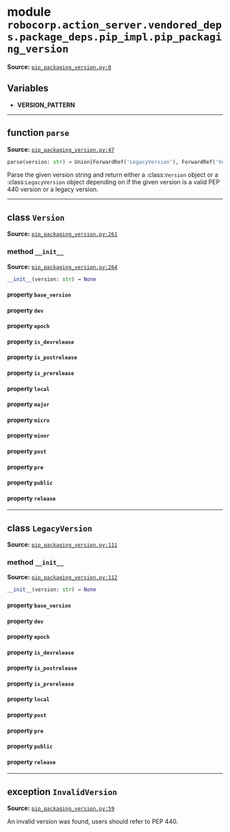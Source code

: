 <!-- markdownlint-disable -->

# module `robocorp.action_server.vendored_deps.package_deps.pip_impl.pip_packaging_version`

**Source:** [`pip_packaging_version.py:0`](https://github.com/robocorp/robocorp/tree/master/action_server/src/robocorp/action_server/vendored_deps/package_deps/pip_impl/pip_packaging_version.py#L0)

## Variables

- **VERSION_PATTERN**

______________________________________________________________________

## function `parse`

**Source:** [`pip_packaging_version.py:47`](https://github.com/robocorp/robocorp/tree/master/action_server/src/robocorp/action_server/vendored_deps/package_deps/pip_impl/pip_packaging_version.py#L47)

```python
parse(version: str) → Union[ForwardRef('LegacyVersion'), ForwardRef('Version')]
```

Parse the given version string and return either a :class:`Version` object or a :class:`LegacyVersion` object depending on if the given version is a valid PEP 440 version or a legacy version.

______________________________________________________________________

## class `Version`

**Source:** [`pip_packaging_version.py:261`](https://github.com/robocorp/robocorp/tree/master/action_server/src/robocorp/action_server/vendored_deps/package_deps/pip_impl/pip_packaging_version.py#L261)

### method `__init__`

**Source:** [`pip_packaging_version.py:264`](https://github.com/robocorp/robocorp/tree/master/action_server/src/robocorp/action_server/vendored_deps/package_deps/pip_impl/pip_packaging_version.py#L264)

```python
__init__(version: str) → None
```

#### property `base_version`

#### property `dev`

#### property `epoch`

#### property `is_devrelease`

#### property `is_postrelease`

#### property `is_prerelease`

#### property `local`

#### property `major`

#### property `micro`

#### property `minor`

#### property `post`

#### property `pre`

#### property `public`

#### property `release`

______________________________________________________________________

## class `LegacyVersion`

**Source:** [`pip_packaging_version.py:111`](https://github.com/robocorp/robocorp/tree/master/action_server/src/robocorp/action_server/vendored_deps/package_deps/pip_impl/pip_packaging_version.py#L111)

### method `__init__`

**Source:** [`pip_packaging_version.py:112`](https://github.com/robocorp/robocorp/tree/master/action_server/src/robocorp/action_server/vendored_deps/package_deps/pip_impl/pip_packaging_version.py#L112)

```python
__init__(version: str) → None
```

#### property `base_version`

#### property `dev`

#### property `epoch`

#### property `is_devrelease`

#### property `is_postrelease`

#### property `is_prerelease`

#### property `local`

#### property `post`

#### property `pre`

#### property `public`

#### property `release`

______________________________________________________________________

## exception `InvalidVersion`

**Source:** [`pip_packaging_version.py:59`](https://github.com/robocorp/robocorp/tree/master/action_server/src/robocorp/action_server/vendored_deps/package_deps/pip_impl/pip_packaging_version.py#L59)

An invalid version was found, users should refer to PEP 440.
